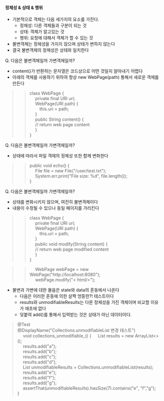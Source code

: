 #### 정체성 & 상태 & 행위
- 기본적으로 객체는 다음 세가지의 요소를 가진다.  
  - 정체성: 다른 객체들과 구분이 되는 것
  - 상태: 객체가 알고있는 것
  - 행위: 요청에 대해서 객체가 할 수 있는 것
- 불변객체는 정체성을 가지지 않으며 상태가 변하지 않는다
- 결국 불변객체의 정체성은 상태와 일치한다

Q. 다음은 불변객체일까 가변객체일까?  
- content()가 반환하는 문자열은 코드상으로 어떤 것일지 알아내기 어렵다
- 아래의 객체를 사용하기 위하여 항상 new WebPage(path) 통해서 새로운 객체를 만든다
>> class WebPage {    
>> &emsp;  private final URI uri;  
>> &emsp;  WebPage(URI path) {  
>> &emsp;&emsp;  this.uri = path;  
>> &emsp;  }  
>> &emsp;  public String content() {  
>> &emsp;  // return web page content  
>> &emsp;   }  
>> }  

Q. 다음은 불변객체일까 가변객체일까?
- 상태에 따라서 파일 객체의 정체성 또한 함께 변화한다
>> public void echo() {  
>> &emsp;  File file = new File("/user/test.txt");  
>> &emsp;  System.err.print("File size: %d", file.length());  
>> }  

Q. 다음은 불변객체일까 가변객체일까?  
- 상태를 변화시키지 않으며, 여전히 불변객체이다  
- 내용이 수정될 수 있으나 동일 페이지를 가리킨다  
>> class WebPage {    
>> &emsp;  private final URI uri;  
>> &emsp;  WebPage(URI path) {  
>> &emsp;&emsp;  this.uri = path;  
>> &emsp;  }  
>> &emsp;  public void modify(String content) {  
>> &emsp;  // return web page modified content  
>> &emsp;   }  
>> }  

>> &emsp;  WebPage webPage = new WebPage("http://localhost:8080");  
>> &emsp;  webPage.modify("< html/>");  

- 불변과 가변에 대한 물음은 state와 data의 혼동에서 나온다  
  - 다음은 이러한 혼동에 의한 살짝 엉뚱한?! 테스트이다
  - results와 unmodifiableResults는 다른 정체성을 가진 객체이며 비교할 이유가 애초에 없다  
  - 덪붙여 add()를 통해서 입력받는 것은 상태가 아닌 데이터이다.  

> @Test  
> @DisplayName("Collections.unmodifiableList 변경 테스트")  
> &emsp; void collections_unmodifiable_() {
> &emsp; List<String> results = new ArrayList<>();  
> &emsp; results.add("a");  
> &emsp; results.add("b");  
> &emsp; results.add("c");  
> &emsp; results.add("d");  
> &emsp; List<String> unmodifiableResults = Collections.unmodifiableList(results);  
> &emsp; results.add("e");  
> &emsp; results.add("f");  
> &emsp; results.add("g");  
> &emsp; assertThat(unmodifiableResults).hasSize(7).contains("e", "f","g");  
> }  